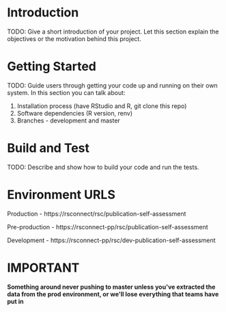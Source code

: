 # Introduction 
TODO: Give a short introduction of your project. Let this section explain the objectives or the motivation behind this project. 

# Getting Started
TODO: Guide users through getting your code up and running on their own system. In this section you can talk about:
1.	Installation process (have RStudio and R, git clone this repo)
2.	Software dependencies (R version, renv)
3.  Branches - development and master

# Build and Test
TODO: Describe and show how to build your code and run the tests. 

# Environment URLS

Production - https://rsconnect/rsc/publication-self-assessment

Pre-production - https://rsconnect-pp/rsc/publication-self-assessment

Development - https://rsconnect-pp/rsc/dev-publication-self-assessment

# IMPORTANT

**Something around never pushing to master unless you've extracted the data from the prod environment, or we'll lose everything that teams have put in**
